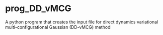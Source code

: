 # prog_DD_vMCG
A python program that creates the input file for direct dynamics variational multi-configurational Gaussian (DD-vMCG) method
